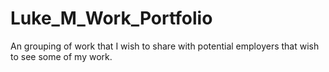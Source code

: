 # Luke_M_Work_Portfolio
An grouping of work that I wish to share with potential employers that wish to see some of my work.

